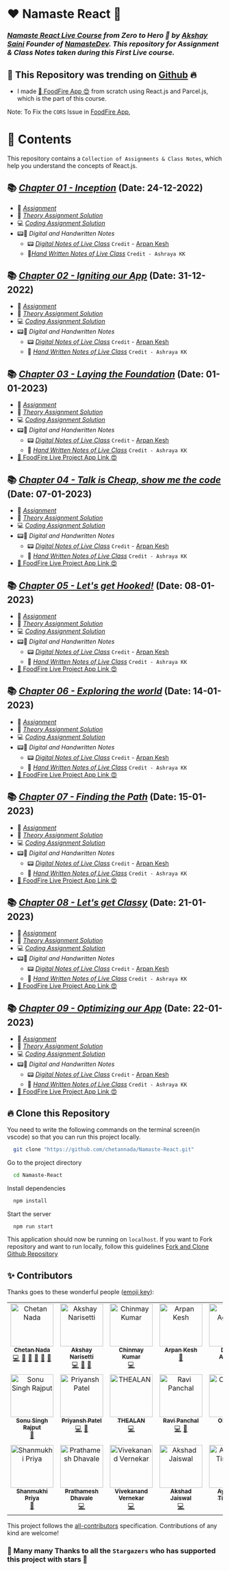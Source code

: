 # ❤️ Namaste React 🙏

### _[Namaste React Live Course](https://learn.namastedev.com/courses/namaste-react-live) from Zero to Hero 🚀 by [Akshay Saini](https://www.linkedin.com/in/akshaymarch7/) Founder of [NamasteDev](https://courses.namastedev.com/learn/Namaste-React). This repository for Assignment & Class Notes taken during this First Live course._

## 💖 This Repository was trending on [Github](https://drive.google.com/file/d/1JsBAa-DXeGIvJ_xIaYjjZ5uc3z4XV8Tz/view) 🔥

- I made [🚀 FoodFire App 😍](https://foodfire-app.netlify.app/) from scratch using React.js and Parcel.js, which is the part of this course.

Note: To Fix the `CORS` Issue in [FoodFire App](https://foodfire-app.netlify.app/), 
# 🎨 Contents
This repository contains a `Collection of Assignments & Class Notes`, which help you understand the concepts of React.js.

## 📚 [_Chapter 01 - Inception_](./Chapter%2001%20-%20Inception/) (Date: 24-12-2022)

- 📘 [_Assignment_](./Chapter%2001%20-%20Inception/Assignment.md)
- 📖 [_Theory Assignment Solution_](./Chapter%2001%20-%20Inception/Theory/Session1-Theory.md)
- 💻 [_Coding Assignment Solution_](./Chapter%2001%20-%20Inception/Coding/)
- 📟📝 _Digital and Handwritten Notes_
  - 📟 [_Digital Notes of Live Class_](https://bit.ly/Namaste-React-Digital-Chapter01) `Credit` - [Arpan Kesh](https://www.linkedin.com/in/arpan-kesh-687740194/)
  - 📝[_Hand Written Notes of Live Class_](https://bit.ly/Namaste-React-Chapter01) `Credit - Ashraya KK`

## 📚 [_Chapter 02 - Igniting our App_](./Chapter%2002%20-%20Igniting%20our%20App/) (Date: 31-12-2022)

- 📘 [_Assignment_](./Chapter%2002%20-%20Igniting%20our%20App/Assignment.md)
- 📖 [_Theory Assignment Solution_](./Chapter%2002%20-%20Igniting%20our%20App/Theory/Session%202%20Theory.md)
- 💻 [_Coding Assignment Solution_](./Chapter%2002%20-%20Igniting%20our%20App/Coding/)
- 📟📝 _Digital and Handwritten Notes_
  - 📟 [_Digital Notes of Live Class_](https://bit.ly/Namaste-React-Digital-Chapter02) `Credit` - [Arpan Kesh](https://www.linkedin.com/in/arpan-kesh-687740194/)
  - 📝 [_Hand Written Notes of Live Class_](https://bit.ly/Namaste-React-Chapter02) `Credit - Ashraya KK`

## 📚 [_Chapter 03 - Laying the Foundation_](./Chapter%2003%20-%20Laying%20the%20Foundation/) (Date: 01-01-2023)

- 📘 [_Assignment_](./Chapter%2003%20-%20Laying%20the%20Foundation/Assignment.md)
- 📖 [_Theory Assignment Solution_](./Chapter%2003%20-%20Laying%20the%20Foundation/Theory/Session%203%20Theory.md)
- 💻 [_Coding Assignment Solution_](./Chapter%2003%20-%20Laying%20the%20Foundation/Coding/)
- 📟📝 _Digital and Handwritten Notes_
  - 📟 [_Digital Notes of Live Class_](https://bit.ly/Namaste-React-Digital-Chapter03) `Credit` - [Arpan Kesh](https://www.linkedin.com/in/arpan-kesh-687740194/)
  - 📝 [_Hand Written Notes of Live Class_](https://bit.ly/Namaste-React-Chapter03) `Credit - Ashraya KK`
- [🚀 FoodFire Live Project App Link 😍](https://foodfire-chapter03.netlify.app/)

## 📚 [_Chapter 04 - Talk is Cheap, show me the code_](./Chapter%2004%20-%20Talk%20is%20Cheap%2C%20show%20me%20the%20code/) (Date: 07-01-2023)

- 📘 [_Assignment_](./Chapter%2004%20-%20Talk%20is%20Cheap%2C%20show%20me%20the%20code/Assignment.md)
- 📖 [_Theory Assignment Solution_](./Chapter%2004%20-%20Talk%20is%20Cheap%2C%20show%20me%20the%20code/Theory/Session%204%20Theory.md)
- 💻 [_Coding Assignment Solution_](./Chapter%2004%20-%20Talk%20is%20Cheap%2C%20show%20me%20the%20code/Coding/)
- 📟📝 _Digital and Handwritten Notes_
  - 📟 [_Digital Notes of Live Class_](https://bit.ly/Namaste-React-Digital-Chapter04) `Credit` - [Arpan Kesh](https://www.linkedin.com/in/arpan-kesh-687740194/)
  - 📝 [_Hand Written Notes of Live Class_](https://bit.ly/Namaste-React-Chapter04) `Credit - Ashraya KK`
- [🚀 FoodFire Live Project App Link 😍](https://foodfire-chapter04.netlify.app/)

## 📚 [_Chapter 05 - Let's get Hooked!_](./Chapter%2005%20-%20Let's%20get%20Hooked!/) (Date: 08-01-2023)

- 📘 [_Assignment_](./Chapter%2005%20-%20Let's%20get%20Hooked!/Assignment.md)
- 📖 [_Theory Assignment Solution_](./Chapter%2005%20-%20Let's%20get%20Hooked!/Theory/Session%205%20Theory.md)
- 💻 [_Coding Assignment Solution_](./Chapter%2005%20-%20Let's%20get%20Hooked!/Coding/)
- 📟📝 _Digital and Handwritten Notes_
  - 📟 [_Digital Notes of Live Class_](https://bit.ly/Namaste-React-Digital-Chapter05) `Credit` - [Arpan Kesh](https://www.linkedin.com/in/arpan-kesh-687740194/)
  - 📝 [_Hand Written Notes of Live Class_](https://bit.ly/Namaste-React-Chapter05) `Credit - Ashraya KK`
- [🚀 FoodFire Live Project App Link 😍](https://foodfire-chapter05.netlify.app/)

## 📚 [_Chapter 06 - Exploring the world_](./Chapter%2006%20-%20Exploring%20the%20world/) (Date: 14-01-2023)

- 📘 [_Assignment_](./Chapter%2006%20-%20Exploring%20the%20world/Assignment.md)
- 📖 [_Theory Assignment Solution_](./Chapter%2006%20-%20Exploring%20the%20world/Theory/Session%206%20Theory.md)
- 💻 [_Coding Assignment Solution_](./Chapter%2006%20-%20Exploring%20the%20world/Coding/)
- 📟📝 _Digital and Handwritten Notes_
  - 📟 [_Digital Notes of Live Class_](https://bit.ly/Namaste-React-Digital-Chapter06) `Credit` - [Arpan Kesh](https://www.linkedin.com/in/arpan-kesh-687740194/)
  - 📝 [_Hand Written Notes of Live Class_](https://bit.ly/Namaste-React-Chapter06) `Credit - Ashraya KK`
- [🚀 FoodFire Live Project App Link 😍](https://foodfire-chapter06.netlify.app/)

## 📚 [_Chapter 07 - Finding the Path_](./Chapter%2007%20-%20Finding%20the%20Path/) (Date: 15-01-2023)

- 📘 [_Assignment_](./Chapter%2007%20-%20Finding%20the%20Path/Assignment.md)
- 📖 [_Theory Assignment Solution_](./Chapter%2007%20-%20Finding%20the%20Path/Theory/Session%207%20Theory.md)
- 💻 [_Coding Assignment Solution_](./Chapter%2007%20-%20Finding%20the%20Path/Coding/)
- 📟📝 _Digital and Handwritten Notes_
  - 📟 [_Digital Notes of Live Class_](https://bit.ly/Namaste-React-Digital-Chapter07) `Credit` - [Arpan Kesh](https://www.linkedin.com/in/arpan-kesh-687740194/)
  - 📝 [_Hand Written Notes of Live Class_](https://bit.ly/Namaste-React-Chapter07) `Credit - Ashraya KK`
- [🚀 FoodFire Live Project App Link 😍](https://foodfire-chapter07.netlify.app/)

## 📚 [_Chapter 08 - Let's get Classy_](./Chapter%2008%20-%20Let's%20get%20Classy/) (Date: 21-01-2023)

- 📘 [_Assignment_](./Chapter%2008%20-%20Let's%20get%20Classy/Assignment.md)
- 📖 [_Theory Assignment Solution_](./Chapter%2008%20-%20Let's%20get%20Classy/Theory/Session%208%20Theory.md)
- 💻 [_Coding Assignment Solution_](./Chapter%2008%20-%20Let's%20get%20Classy/Coding/)
- 📟📝 _Digital and Handwritten Notes_
  - 📟 [_Digital Notes of Live Class_](https://bit.ly/Namaste-React-Digital-Chapter08) `Credit` - [Arpan Kesh](https://www.linkedin.com/in/arpan-kesh-687740194/)
  - 📝 [_Hand Written Notes of Live Class_](https://bit.ly/Namaste-React-Chapter08) `Credit - Ashraya KK`
- [🚀 FoodFire Live Project App Link 😍](https://foodfire-chapter08.netlify.app/)

## 📚 [_Chapter 09 - Optimizing our App_](./Chapter%2009%20-%20Optimizing%20our%20App/) (Date: 22-01-2023)

- 📘 [_Assignment_](./Chapter%2009%20-%20Optimizing%20our%20App/Assignment.md)
- 📖 [_Theory Assignment Solution_](./Chapter%2009%20-%20Optimizing%20our%20App/Theory/Session%209%20Theory.md)
- 💻 [_Coding Assignment Solution_](./Chapter%2009%20-%20Optimizing%20our%20App/Coding/)
- 📟📝 _Digital and Handwritten Notes_
  - 📟 [_Digital Notes of Live Class_](https://bit.ly/Namaste-React-Digital-Chapter09) `Credit` - [Arpan Kesh](https://www.linkedin.com/in/arpan-kesh-687740194/)
  - 📝 [_Hand Written Notes of Live Class_](https://bit.ly/Namaste-React-Chapter09) `Credit - Ashraya KK`
- [🚀 FoodFire Live Project App Link 😍](https://foodfire-chapter09.netlify.app/)

## 🔥 Clone this Repository

You need to write the following commands on the terminal screen(in vscode) so that you can run this project locally.

```bash
  git clone "https://github.com/chetannada/Namaste-React.git"
```

Go to the project directory

```bash
  cd Namaste-React
```

Install dependencies

```bash
  npm install
```

Start the server

```bash
  npm run start
```

This application should now be running on `localhost`. If you want to Fork repository and want to run locally, follow this guidelines [Fork and Clone Github Repository](https://docs.github.com/en/get-started/quickstart/fork-a-repo)

## ✨ Contributors

Thanks goes to these wonderful people ([emoji key](https://allcontributors.org/docs/en/emoji-key)):

<!-- ALL-CONTRIBUTORS-LIST:START - Do not remove or modify this section -->
<!-- prettier-ignore-start -->
<!-- markdownlint-disable -->
<table>
  <tbody>
    <tr>
      <td align="center" valign="top" width="14.28%"><a href="https://www.linkedin.com/in/chetannada/"><img src="https://avatars.githubusercontent.com/u/83969719?v=4?s=100" width="100px;" alt="Chetan Nada"/><br /><sub><b>Chetan Nada</b></sub></a><br /><a href="https://github.com/chetannada/Namaste-React/commits?author=chetannada" title="Code">💻</a> <a href="#data-chetannada" title="Data">🔣</a> <a href="#design-chetannada" title="Design">🎨</a> <a href="#research-chetannada" title="Research">🔬</a> <a href="https://github.com/chetannada/Namaste-React/commits?author=chetannada" title="Documentation">📖</a> <a href="https://github.com/chetannada/Namaste-React/pulls?q=is%3Apr+reviewed-by%3Achetannada" title="Reviewed Pull Requests">👀</a></td>
      <td align="center" valign="top" width="14.28%"><a href="https://github.com/akshaynarisetti"><img src="https://avatars.githubusercontent.com/u/58532023?v=4?s=100" width="100px;" alt="Akshay Narisetti"/><br /><sub><b>Akshay Narisetti</b></sub></a><br /><a href="https://github.com/chetannada/Namaste-React/commits?author=akshaynarisetti" title="Code">💻</a> <a href="https://github.com/chetannada/Namaste-React/pulls?q=is%3Apr+reviewed-by%3Aakshaynarisetti" title="Reviewed Pull Requests">👀</a> <a href="#tool-akshaynarisetti" title="Tools">🔧</a></td>
      <td align="center" valign="top" width="14.28%"><a href="https://github.com/chinmay021"><img src="https://avatars.githubusercontent.com/u/37647219?v=4?s=100" width="100px;" alt="Chinmay Kumar"/><br /><sub><b>Chinmay Kumar</b></sub></a><br /><a href="https://github.com/chetannada/Namaste-React/commits?author=chinmay021" title="Code">💻</a></td>
      <td align="center" valign="top" width="14.28%"><a href="https://github.com/arpankesh"><img src="https://avatars.githubusercontent.com/u/62733152?v=4?s=100" width="100px;" alt="Arpan Kesh"/><br /><sub><b>Arpan Kesh</b></sub></a><br /><a href="https://github.com/chetannada/Namaste-React/commits?author=arpankesh" title="Documentation">📖</a></td>
      <td align="center" valign="top" width="14.28%"><a href="https://github.com/danishagarwal"><img src="https://avatars.githubusercontent.com/u/81150631?v=4?s=100" width="100px;" alt="Danish Agarwal"/><br /><sub><b>Danish Agarwal</b></sub></a><br /><a href="https://github.com/chetannada/Namaste-React/commits?author=danishagarwal" title="Documentation">📖</a></td>
      <td align="center" valign="top" width="14.28%"><a href="http://www.buffercode.in"><img src="https://avatars.githubusercontent.com/u/15323217?v=4?s=100" width="100px;" alt="Parveen Kumar"/><br /><sub><b>Parveen Kumar</b></sub></a><br /><a href="https://github.com/chetannada/Namaste-React/commits?author=Praveent696" title="Tests">⚠️</a> <a href="https://github.com/chetannada/Namaste-React/commits?author=Praveent696" title="Code">💻</a></td>
      <td align="center" valign="top" width="14.28%"><a href="https://www.linkedin.com/in/mkvmkverma/"><img src="https://avatars.githubusercontent.com/u/16443031?v=4?s=100" width="100px;" alt="Manish Kumar Verma"/><br /><sub><b>Manish Kumar Verma</b></sub></a><br /><a href="https://github.com/chetannada/Namaste-React/commits?author=mkv-mkverma" title="Documentation">📖</a></td>
    </tr>
    <tr>
      <td align="center" valign="top" width="14.28%"><a href="https://github.com/chandrabhanusonu"><img src="https://avatars.githubusercontent.com/u/72381521?v=4?s=100" width="100px;" alt="Sonu Singh Rajput"/><br /><sub><b>Sonu Singh Rajput</b></sub></a><br /><a href="https://github.com/chetannada/Namaste-React/commits?author=chandrabhanusonu" title="Documentation">📖</a></td>
      <td align="center" valign="top" width="14.28%"><a href="https://github.com/priyansh70"><img src="https://avatars.githubusercontent.com/u/93965871?v=4?s=100" width="100px;" alt="Priyansh Patel"/><br /><sub><b>Priyansh Patel</b></sub></a><br /><a href="https://github.com/chetannada/Namaste-React/commits?author=priyansh70" title="Code">💻</a> <a href="https://github.com/chetannada/Namaste-React/commits?author=priyansh70" title="Documentation">📖</a></td>
      <td align="center" valign="top" width="14.28%"><a href="https://github.com/Zack-Dx"><img src="https://avatars.githubusercontent.com/u/105835098?v=4?s=100" width="100px;" alt="THEALAN"/><br /><sub><b>THEALAN</b></sub></a><br /><a href="https://github.com/chetannada/Namaste-React/commits?author=Zack-Dx" title="Code">💻</a></td>
      <td align="center" valign="top" width="14.28%"><a href="https://github.com/Ravi02205"><img src="https://avatars.githubusercontent.com/u/81222901?v=4?s=100" width="100px;" alt="Ravi Panchal"/><br /><sub><b>Ravi Panchal</b></sub></a><br /><a href="https://github.com/chetannada/Namaste-React/commits?author=Ravi02205" title="Code">💻</a> <a href="https://github.com/chetannada/Namaste-React/commits?author=Ravi02205" title="Documentation">📖</a></td>
      <td align="center" valign="top" width="14.28%"><a href="https://github.com/ORCUSio"><img src="https://avatars.githubusercontent.com/u/94834734?v=4?s=100" width="100px;" alt="ORCUSio"/><br /><sub><b>ORCUSio</b></sub></a><br /><a href="https://github.com/chetannada/Namaste-React/commits?author=ORCUSio" title="Documentation">📖</a></td>
      <td align="center" valign="top" width="14.28%"><a href="http://subhamprasad.in"><img src="https://avatars.githubusercontent.com/u/68709992?v=4?s=100" width="100px;" alt="subham-prasad"/><br /><sub><b>subham-prasad</b></sub></a><br /><a href="https://github.com/chetannada/Namaste-React/commits?author=subham-prasad" title="Code">💻</a></td>
      <td align="center" valign="top" width="14.28%"><a href="https://sameer69.netlify.app"><img src="https://avatars.githubusercontent.com/u/76611058?v=4?s=100" width="100px;" alt="Sameer Faridi"/><br /><sub><b>Sameer Faridi</b></sub></a><br /><a href="https://github.com/chetannada/Namaste-React/commits?author=sameerkali" title="Documentation">📖</a></td>
    </tr>
    <tr>
      <td align="center" valign="top" width="14.28%"><a href="https://github.com/shanmukhipriya99"><img src="https://avatars.githubusercontent.com/u/37501487?v=4?s=100" width="100px;" alt="Shanmukhi Priya"/><br /><sub><b>Shanmukhi Priya</b></sub></a><br /><a href="https://github.com/chetannada/Namaste-React/commits?author=shanmukhipriya99" title="Documentation">📖</a></td>
      <td align="center" valign="top" width="14.28%"><a href="https://github.com/prathmesh-cpu"><img src="https://avatars.githubusercontent.com/u/56761941?v=4?s=100" width="100px;" alt="Prathamesh Dhavale"/><br /><sub><b>Prathamesh Dhavale</b></sub></a><br /><a href="https://github.com/chetannada/Namaste-React/commits?author=prathmesh-cpu" title="Code">💻</a></td>
      <td align="center" valign="top" width="14.28%"><a href="https://vivekanand-vr.netlify.app"><img src="https://avatars.githubusercontent.com/u/116813193?v=4?s=100" width="100px;" alt="Vivekanand Vernekar"/><br /><sub><b>Vivekanand Vernekar</b></sub></a><br /><a href="https://github.com/chetannada/Namaste-React/commits?author=vivekanand-vr" title="Code">💻</a></td>
      <td align="center" valign="top" width="14.28%"><a href="https://bio.link/akshad_jaiswal"><img src="https://avatars.githubusercontent.com/u/111684658?v=4?s=100" width="100px;" alt="Akshad Jaiswal"/><br /><sub><b>Akshad Jaiswal</b></sub></a><br /><a href="https://github.com/chetannada/Namaste-React/commits?author=akshadjaiswal" title="Code">💻</a></td>
      <td align="center" valign="top" width="14.28%"><a href="https://ayantunjitimilehin.com/"><img src="https://avatars.githubusercontent.com/u/39725296?v=4?s=100" width="100px;" alt="Ayantunji Timilehin"/><br /><sub><b>Ayantunji Timilehin</b></sub></a><br /><a href="https://github.com/chetannada/Namaste-React/commits?author=timmy471" title="Documentation">📖</a></td>
    </tr>
  </tbody>
</table>

<!-- markdownlint-restore -->
<!-- prettier-ignore-end -->

<!-- ALL-CONTRIBUTORS-LIST:END -->

This project follows the [all-contributors](https://github.com/all-contributors/all-contributors) specification. Contributions of any kind are welcome!

### 🌟 Many many Thanks to all the `Stargazers` who has supported this project with stars 🌟


